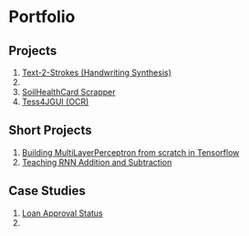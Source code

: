 # Portfolio

## Projects
1. [Text-2-Strokes (Handwriting Synthesis)](https://github.com/rahul96rajan/text-2-strokes)
2. 
3. [SoilHealthCard Scrapper](https://github.com/rahul96rajan/SHC-scrapper)
4. [Tess4JGUI (OCR)](https://github.com/rahul96rajan/tess4jGUI)

## Short Projects
1. [Building MultiLayerPerceptron from scratch in Tensorflow](https://github.com/rahul96rajan/short_projects/blob/main/MLP_from_scratch_in_TF.ipynb)
2. [Teaching RNN Addition and Subtraction](https://github.com/rahul96rajan/short_projects/blob/main/Simple_RNN.ipynb)

## Case Studies
1. [Loan Approval Status](https://github.com/rahul96rajan/ML-case-studies/blob/master/Loan-Prediction-Case-Study.ipynb)
2. 
